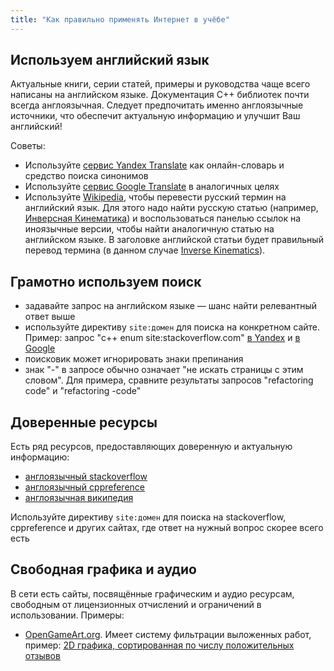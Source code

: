 ```yaml
---
title: "Как правильно применять Интернет в учёбе"
---
```


## Используем английский язык

Актуальные книги, серии статей, примеры и руководства чаще всего написаны на английском языке. Документация C++ библиотек почти всегда англоязычная. Следует предпочитать именно англоязычные источники, что обеспечит актуальную информацию и улучшит Ваш английский!

Советы:

- Используйте [сервис Yandex Translate](https://translate.yandex.ru) как онлайн-словарь и средство поиска синонимов
- Используйте [сервис Google Translate](https://translate.google.com/) в аналогичных целях
- Используйте [Wikipedia](http://ru.wikipedia.org/), чтобы перевести русский термин на английский язык. Для этого надо найти русскую статью (например, [Инверсная Кинематика](https://ru.wikipedia.org/wiki/%D0%98%D0%BD%D0%B2%D0%B5%D1%80%D1%81%D0%BD%D0%B0%D1%8F_%D0%BA%D0%B8%D0%BD%D0%B5%D0%BC%D0%B0%D1%82%D0%B8%D0%BA%D0%B0)) и воспользоваться панелью ссылок на иноязычные версии, чтобы найти аналогичную статью на английском языке. В заголовке английской статьи будет правильный перевод термина (в данном случае [Inverse Kinematics](https://en.wikipedia.org/wiki/Inverse_kinematics)).

## Грамотно используем поиск

- задавайте запрос на английском языке — шанс найти релевантный ответ выше
- используйте директиву `site:домен` для поиска на конкретном сайте. Пример: запрос "c++ enum site:stackoverflow.com" [в Yandex](https://yandex.ru/yandsearch?&clid=2186621&text=c%2B%2B%20enum%20site%3Astackoverflow.com&lr=41) и [в Google](https://www.google.ru/search?ie=UTF-8&hl=ru&q=c%2B%2B%20enum%20site%3Astackoverflow.com&gws_rd=ssl)
- поисковик может игнорировать знаки препинания
- знак "-" в запросе обычно означает "не искать страницы с этим словом". Для примера, сравните результаты запросов "refactoring code" и "refactoring -code"

## Доверенные ресурсы

Есть ряд ресурсов, предоставляющих доверенную и актуальную информацию:

- [англоязычный stackoverflow](http://stackoverflow.com/)
- [англоязычный cppreference](http://en.cppreference.com/w/)
- [англоязычная википедия](https://en.wikipedia.org/)

Используйте директиву `site:домен` для поиска на stackoverflow, cppreference и других сайтах, где ответ на нужный вопрос скорее всего есть

## Свободная графика и аудио

В сети есть сайты, посвящённые графическим и аудио ресурсам, свободным от лицензионных отчислений и ограничений в использовании. Примеры:

- [OpenGameArt.org](http://opengameart.org/). Имеет систему фильтрации выложенных работ, пример: [2D графика, сортированная по числу положительных отзывов](http://opengameart.org/art-search-advanced?keys=&field_art_type_tid[]=9&field_art_tags_tid_op=and&field_art_tags_tid=&name=&title=&sort_by=count&sort_order=DESC&items_per_page=24&Collection=)
